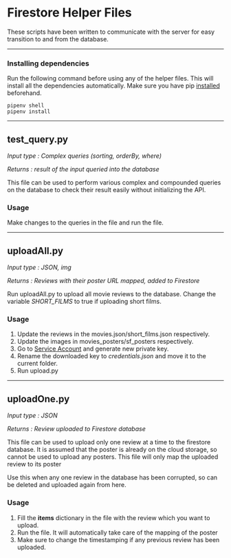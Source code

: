 # Firestore Helper Files

These scripts have been written to communicate with the server for easy transition to and from the database.

---

### Installing dependencies

Run the following command before using any of the helper files. This will install all the dependencies automatically. Make sure you have pip [installed](https://pypi.org/project/pip/) beforehand.

```
pipenv shell
pipenv install
```

---

## test_query.py

_Input type : Complex queries (sorting, orderBy, where)_

_Returns : result of the input queried into the database_

This file can be used to perform various complex and compounded queries on the database to check their result easily without initializing the API.

### Usage

Make changes to the queries in the file and run the file.

---

## uploadAll.py

_Input type : JSON, img_

_Returns : Reviews with their poster URL mapped, added to Firestore_

Run uploadAll.py to upload all movie reviews to the database. Change the variable *SHORT_FILMS* to true if uploading short films.

### Usage

1. Update the reviews in the movies.json/short_films.json respectively.
2. Update the images in movies_posters/sf_posters respectively.
3. Go to [Service Account](https://console.firebase.google.com/project/mbts-backend/settings/serviceaccounts/adminsdk) and generate new private key.
4. Rename the downloaded key to *credentials.json* and move it to the current folder.
5. Run upload.py


---

## uploadOne.py

_Input type : JSON_

_Returns : Review uploaded to Firestore database_

This file can be used to upload only one review at a time to the firestore database. It is assumed that the poster is already on the cloud storage, so cannot be used to upload any posters. This file will only map the uploaded review to its poster

Use this when any one review in the database has been corrupted, so can be deleted and uploaded again from here.

### Usage

1. Fill the __items__ dictionary in the file with the review which you want to upload.
2. Run the file. It will automatically take care of the mapping of the poster
3. Make sure to change the timestamping if any previous review has been uploaded.
